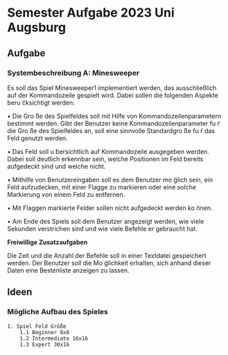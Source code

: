 # Semester Aufgabe 2023 Uni Augsburg

## Aufgabe

### Systembeschreibung A: Minesweeper
Es soll das Spiel Minesweeper1 implementiert werden, das ausschließlich auf der Kommandozeile gespielt wird. Dabei sollen die folgenden Aspekte beru ̈cksichtigt werden:

• Die Gro ̈ße des Spielfeldes soll mit Hilfe von Kommandozeilenparametern bestimmt werden. Gibt der Benutzer keine Kommandozeilenparameter fu ̈r die Gro ̈ße des Spielfeldes an, soll eine sinnvolle Standardgro ̈ße fu ̈r das Feld genutzt werden.

• Das Feld soll u ̈bersichtlich auf Kommandozeile ausgegeben werden. Dabei soll deutlich erkennbar sein, welche Positionen im Feld bereits aufgedeckt sind und welche nicht.

• Mithilfe von Benutzereingaben soll es dem Benutzer mo ̈glich sein, ein Feld aufzudecken, mit einer Flagge zu markieren oder eine solche Markierung von einem Feld zu entfernen.

• Mit Flaggen markierte Felder sollen nicht aufgedeckt werden ko ̈nnen.

• Am Ende des Spiels soll dem Benutzer angezeigt werden, wie viele Sekunden verstrichen sind und wie viele Befehle er gebraucht hat.

**Freiwillige Zusatzaufgaben**

Die Zeit und die Anzahl der Befehle soll in einer Textdatei gespeichert werden. Der Benutzer soll die Mo ̈glichkeit erhalten, sich anhand dieser Daten eine Bestenliste anzeigen zu lassen.

## Ideen

### Mögliche Aufbau des Spieles

    1. Spiel Feld Größe
        1.1 Beginner 8x8
        1.2 Intermediate 16x16
        1.3 Expert 30x16
